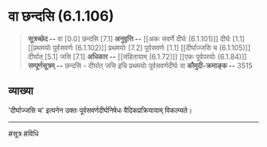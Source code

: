 # वा छन्दसि (6.1.106)
> **सूत्रच्छेद --** वा [0.0] छन्दसि [7.1]
> **अनुवृत्ति --** [[अकः सवर्णे दीर्घः (6.1.101)]] दीर्घः [1.1] [[प्रथमयोः पूर्वसवर्णः (6.1.102)]] प्रथमयोः [7.2] पूर्वसवर्णः [1.1] [[दीर्घाज्जसि च (6.1.105)]] दीर्घात् [5.1] जसि [7.1]
> **अधिकार --** [[संहितायाम् (6.1.72)]] [[एकः पूर्वपरयोः (6.1.84)]]
> **सम्पूर्णसूत्रम् --** छन्दसि - दीर्घात् जसि इचि प्रथमयोः पूर्वसवर्णदीर्घः वा
> **कौमुदी-क्रमाङ्क --** 3515

## व्याख्या

'दीर्घाज्जसि च' इत्यनेन उक्तः पूर्वसवर्णदीर्घनिषेधः वैदिकप्रक्रियायाम् विकल्प्यते।

---
#सूत्र #विधि 